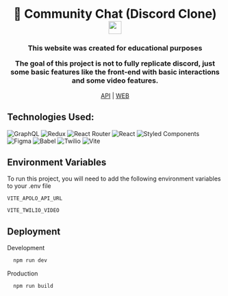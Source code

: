 

<div align="center">
  <h1>
    💬 Community Chat (Discord Clone)
    <img src="https://www.freepnglogos.com/uploads/discord-logo-png/concours-discord-cartes-voeux-fortnite-france-6.png" loading="lazy" width='30px' height='30px'>
  </h1>

  <h3>
  <p>This website was created for educational purposes</p>
  <p>The goal of this project is not to fully replicate discord, just some basic features like the front-end with basic interactions and some video features.</p>
  </h3>

[API](https://github.com/Ivanricee/community-chat-api)  |  [WEB](https://community-chat-discord.vercel.app/1/1)
    
</div>

<div align="center" display='flex' flex-direction="column">
    
   [](https://user-images.githubusercontent.com/13322969/213342114-77596cff-8822-4192-8d03-7eae11d23b43.mp4)
    
   [](https://user-images.githubusercontent.com/13322969/213342126-90726d0f-09d6-4677-b3a3-ed38383c1197.mp4)
    
</div>
  
  <h2>
    Technologies Used:
  </h2>
  
  ![GraphQL](https://img.shields.io/badge/GraphQl-E10098?style=for-the-badge&logo=graphql&logoColor=white)
  ![Redux](https://img.shields.io/badge/Redux-593D88?style=for-the-badge&logo=redux&logoColor=white) 
  ![React Router](https://img.shields.io/badge/React_Router-CA4245?style=for-the-badge&logo=react-router&logoColor=white)
  ![React](https://img.shields.io/badge/React-20232A?style=for-the-badge&logo=react&logoColor=61DAFB) 
  ![Styled Components](https://img.shields.io/badge/styled--components-DB7093?style=for-the-badge&logo=styled-components&logoColor=white)  
  ![Figma](https://img.shields.io/badge/Figma-F24E1E?style=for-the-badge&logo=figma&logoColor=white) 
  ![Babel](https://img.shields.io/badge/Babel-F9DC3E?style=for-the-badge&logo=babel&logoColor=white)
  ![Twilio](https://img.shields.io/badge/Twilio-F22F46?style=for-the-badge&logo=Twilio&logoColor=white)
  ![Vite](https://img.shields.io/badge/Vite-B73BFE?style=for-the-badge&logo=vite&logoColor=FFD62E)
  <h2>
    Environment Variables
  </h2>
To run this project, you will need to add the following environment variables to your .env file

`VITE_APOLO_API_URL`

`VITE_TWILIO_VIDEO`


  <h2>
    Deployment
  </h2>

Development

```bash
  npm run dev
```

Production

```bash
  npm run build
```




